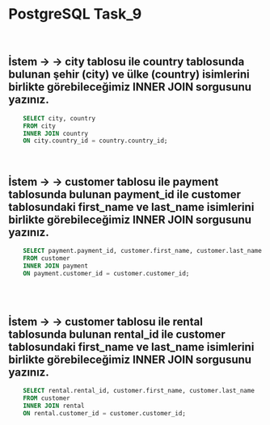 # PostgreSQL Task_9

<br>

## İstem → → city tablosu ile country tablosunda bulunan şehir (city) ve ülke (country) isimlerini birlikte görebileceğimiz INNER JOIN sorgusunu yazınız.
```sql
    SELECT city, country
    FROM city
    INNER JOIN country
    ON city.country_id = country.country_id;
```

<br>

## İstem → → customer tablosu ile payment tablosunda bulunan payment_id ile customer tablosundaki first_name ve last_name isimlerini birlikte görebileceğimiz INNER JOIN sorgusunu yazınız.
```sql
    SELECT payment.payment_id, customer.first_name, customer.last_name
    FROM customer
    INNER JOIN payment
    ON payment.customer_id = customer.customer_id;
    
```

<br>

## İstem → → customer tablosu ile rental tablosunda bulunan rental_id ile customer tablosundaki first_name ve last_name isimlerini birlikte görebileceğimiz INNER JOIN sorgusunu yazınız.
```sql
    SELECT rental.rental_id, customer.first_name, customer.last_name
    FROM customer
    INNER JOIN rental
    ON rental.customer_id = customer.customer_id;
```